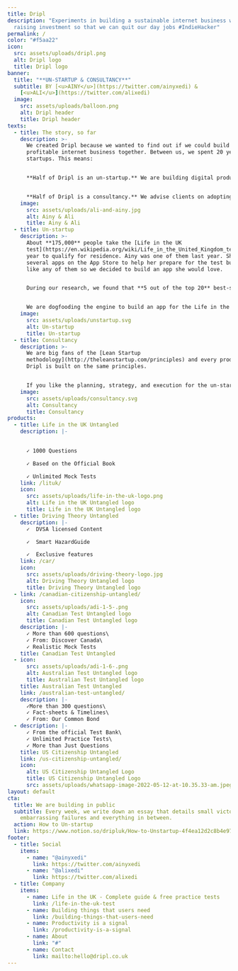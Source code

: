 ```yaml
---
title: Dripl
description: "Experiments in building a sustainable internet business without
  raising investment so that we can quit our day jobs #IndieHacker"
permalink: /
color: "#f5aa22"
icon:
  src: assets/uploads/dripl.png
  alt: Dripl logo
  title: Dripl logo
banner:
  title: "**UN-STARTUP & CONSULTANCY**"
  subtitle: BY [<u>AINY</u>](https://twitter.com/ainyxedi) &
    [<u>ALI</u>](https://twitter.com/alixedi)
  image:
    src: assets/uploads/balloon.png
    alt: Dripl header
    title: Dripl header
texts:
  - title: The story, so far
    description: >-
      We created Dripl because we wanted to find out if we could build a
      profitable internet business together. Between us, we spent 20 years at
      startups. This means:


      **Half of Dripl is an un-startup.** We are building digital products but we are not seeking hockey stick growth, looking for venture capital, or working 100-hour weeks.


      **Half of Dripl is a consultancy.** We advise clients on adopting Lean Startup principles in the enterprise. This helps us fund the un-startup, but we are also very good at this.
    image:
      src: assets/uploads/ali-and-ainy.jpg
      alt: Ainy & Ali
      title: Ainy & Ali
  - title: Un-startup
    description: >-
      About **175,000** people take the [Life in the UK
      test](https://en.wikipedia.org/wiki/Life_in_the_United_Kingdom_test) every
      year to qualify for residence. Ainy was one of them last year. She tried
      several apps on the App Store to help her prepare for the test but didn't
      like any of them so we decided to build an app she would love.


      During our research, we found that **5 out of the top 20** best-selling apps on the App Store were for test-preparation so we took a step back & built an engine that transforms a spreadsheet of multiple-choice questions into a beautiful, singing-and-dancing test-preparation app for the iPhone.


      We are dogfooding the engine to build an app for the Life in the UK test. This will be followed by more test-preparation apps until we feel we have something reproducible. At this point, we might launch the engine as a **no-code solution for building test-preparation apps.**
    image:
      src: assets/uploads/unstartup.svg
      alt: Un-startup
      title: Un-startup
  - title: Consultancy
    description: >-
      We are big fans of the [Lean Startup
      methodology](http://theleanstartup.com/principles) and every product at
      Dripl is built on the same principles.


      If you like the planning, strategy, and execution for the un-startup, **we can help you do the same** for your product or business. [Please reach out  ](mailto:hello@dripl.co.uk) and we will be happy to discuss if we can help you and how.
    image:
      src: assets/uploads/consultancy.svg
      alt: Consultancy
      title: Consultancy
products:
  - title: Life in the UK Untangled
    description: |-
      

      ✓ 1000 Questions

      ✓ Based on the Official Book

      ✓ Unlimited Mock Tests
    link: /lituk/
    icon:
      src: assets/uploads/life-in-the-uk-logo.png
      alt: Life in the UK Untangled logo
      title: Life in the UK Untangled logo
  - title: Driving Theory Untangled
    description: |-
      ✓  DVSA licensed Content

      ✓  Smart HazardGuide

      ✓  Exclusive features
    link: /car/
    icon:
      src: assets/uploads/driving-theory-logo.jpg
      alt: Driving Theory Untangled logo
      title: Driving Theory Untangled logo
  - link: /canadian-citizenship-untangled/
    icon:
      src: assets/uploads/adi-1-5-.png
      alt: Canadian Test Untangled logo
      title: Canadian Test Untangled logo
    description: |-
      ✓ More than 600 questions\
      ✓ From: Discover Canada\
      ✓ Realistic Mock Tests
    title: Canadian Test Untangled
  - icon:
      src: assets/uploads/adi-1-6-.png
      alt: Australian Test Untangled logo
      title: Australian Test Untangled logo
    title: Australian Test Untangled
    link: /australian-test-untangled/
    description: |-
      ✓More than 300 questions\
      ✓ Fact-sheets & Timelines\
      ✓ From: Our Common Bond
  - description: |-
      ✓ From the official Test Bank\
      ✓ Unlimited Practice Tests\
      ✓ More than Just Questions
    title: US Citizenship Untangled
    link: /us-citizenship-untangled/
    icon:
      alt: US Citizenship Untangled Logo
      title: US Citizenship Untangled Logo
      src: assets/uploads/whatsapp-image-2022-05-12-at-10.35.33-am.jpeg
layout: default
cta:
  title: We are building in public
  subtitle: Every week, we write down an essay that details small victories,
    embarrassing failures and everything in between.
  action: How to Un-startup
  link: https://www.notion.so/dripluk/How-to-Unstartup-4f4ea12d2c8b4e97be3fce5667a08d17
footer:
  - title: Social
    items:
      - name: "@ainyxedi"
        link: https://twitter.com/ainyxedi
      - name: "@alixedi"
        link: https://twitter.com/alixedi
  - title: Company
    items:
      - name: Life in the UK - Complete guide & free practice tests
        link: /life-in-the-uk-test
      - name: Building things that users need
        link: /building-things-that-users-need
      - name: Productivity is a signal
        link: /productivity-is-a-signal
      - name: About
        link: "#"
      - name: Contact
        link: mailto:hello@dripl.co.uk
---
```

